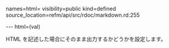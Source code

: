 names=html=
visibility=public
kind=defined
source_location=refm/api/src/rdoc/markdown.rd:255

--- html=(val)

HTML を記述した場合にそのまま出力するかどうかを設定します。

